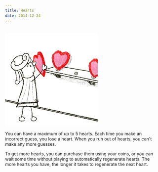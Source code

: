 ```yaml
---
title: Hearts
date: 2014-12-24
---
```

<a href="/images/HasHearts1.png"><br /><img class="size-medium wp-image-58" alt="Adding a heart to the collection" src="/images/HasHearts1.png" width="300" height="300" /></a>

You can have a maximum of up to 5 hearts. Each time you make an incorrect guess, you lose a heart. When you run out of hearts, you can't make any more guesses.

To get more hearts, you can purchase them using your coins, or you can wait some time without playing to automatically regenerate hearts. The more hearts you have, the longer it takes to regenerate the next heart.